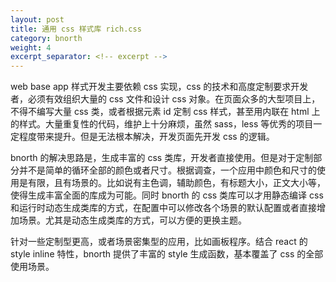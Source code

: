 ```yaml
---
layout: post
title: 通用 css 样式库 rich.css
category: bnorth
weight: 4
excerpt_separator: <!-- excerpt -->
---
```


web base app 样式开发主要依赖 css 实现，css 的技术和高度定制要求开发者，必须有效组织大量的 css 文件和设计 css 对象。在页面众多的大型项目上，不得不编写大量 css 类，或者根据元素 id 定制 css 样式，甚至用内联在 html 上的样式。大量重复性的代码，维护上十分麻烦，虽然 sass，less 等优秀的项目一定程度带来提升。但是无法根本解决，开发页面先开发 css 的逻辑。

bnorth 的解决思路是，生成丰富的 css 类库，开发者直接使用。但是对于定制部分并不是简单的循环全部的颜色或者尺寸。根据调查，一个应用中颜色和尺寸的使用是有限，且有场景的。比如说有主色调，辅助颜色，有标题大小，正文大小等，使得生成丰富全面的库成为可能。同时 bnorth 的 css 类库可以才用静态编译 css 和运行时动态生成类库的方式，在配置中可以修改各个场景的默认配置或者直接增加场景。尤其是动态生成类库的方式，可以方便的更换主题。

针对一些定制型更高，或者场景密集型的应用，比如画板程序。结合 react 的 style inline 特性，bnorth 提供了丰富的 style 生成函数，基本覆盖了 css 的全部使用场景。

<!-- excerpt -->